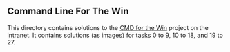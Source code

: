 ## Command Line For The Win

This directory contains solutions to the <a href="https://intranet.alxswe.com/rltoken/a83_NOBEtXgFr1Yqej0HYA">CMD for the Win</a> project on the intranet. It contains solutions (as images) for tasks 0 to 9, 10 to 18, and 19 to 27.
